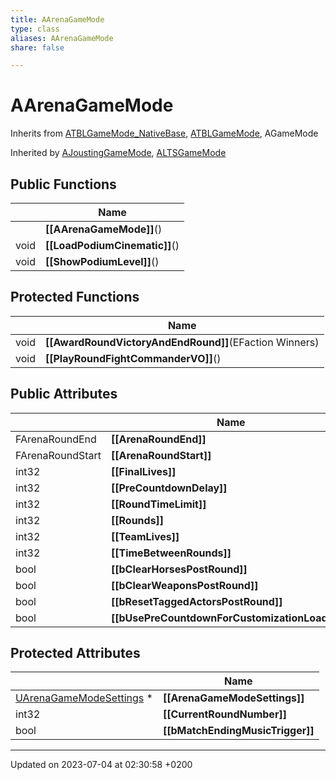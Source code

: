 ```yaml
---
title: AArenaGameMode
type: class
aliases: AArenaGameMode
share: false

---
```


# AArenaGameMode





Inherits from [ATBLGameMode_NativeBase](/docs/SDK/Source/Classes/classATBLGameMode__NativeBase.md), [ATBLGameMode](/docs/SDK/Source/Classes/classATBLGameMode.md), AGameMode

Inherited by [AJoustingGameMode](/docs/SDK/Source/Classes/classAJoustingGameMode.md), [ALTSGameMode](/docs/SDK/Source/Classes/classALTSGameMode.md)

## Public Functions

|                | Name           |
| -------------- | -------------- |
| | **[[AArenaGameMode]]**() |
| void | **[[LoadPodiumCinematic]]**() |
| void | **[[ShowPodiumLevel]]**() |

## Protected Functions

|                | Name           |
| -------------- | -------------- |
| void | **[[AwardRoundVictoryAndEndRound]]**(EFaction Winners) |
| void | **[[PlayRoundFightCommanderVO]]**() |

## Public Attributes

|                | Name           |
| -------------- | -------------- |
| FArenaRoundEnd | **[[ArenaRoundEnd]]**  |
| FArenaRoundStart | **[[ArenaRoundStart]]**  |
| int32 | **[[FinalLives]]**  |
| int32 | **[[PreCountdownDelay]]**  |
| int32 | **[[RoundTimeLimit]]**  |
| int32 | **[[Rounds]]**  |
| int32 | **[[TeamLives]]**  |
| int32 | **[[TimeBetweenRounds]]**  |
| bool | **[[bClearHorsesPostRound]]**  |
| bool | **[[bClearWeaponsPostRound]]**  |
| bool | **[[bResetTaggedActorsPostRound]]**  |
| bool | **[[bUsePreCountdownForCustomizationLoading]]**  |

## Protected Attributes

|                | Name           |
| -------------- | -------------- |
| [UArenaGameModeSettings](/docs/SDK/Source/Classes/classUArenaGameModeSettings.md) * | **[[ArenaGameModeSettings]]**  |
| int32 | **[[CurrentRoundNumber]]**  |
| bool | **[[bMatchEndingMusicTrigger]]**  |

-------------------------------

Updated on 2023-07-04 at 02:30:58 +0200